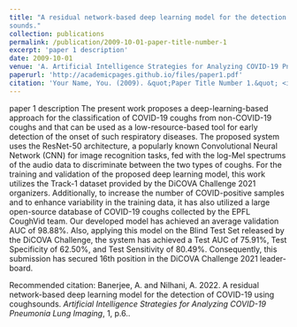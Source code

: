 ```yaml
---
title: "A residual network-based deep learning model for the detection of COVID-19 using cough
sounds."
collection: publications
permalink: /publication/2009-10-01-paper-title-number-1
excerpt: 'paper 1 description'
date: 2009-10-01
venue: 'A. Artificial Intelligence Strategies for Analyzing COVID-19 Pneumonia Lung Imaging, Volume 1'
paperurl: 'http://academicpages.github.io/files/paper1.pdf'
citation: 'Your Name, You. (2009). &quot;Paper Title Number 1.&quot; <i>Journal 1</i>. 1(1).'
---
```

paper 1 description
The present work proposes a deep-learning-based approach for the classification of COVID-19 coughs from non-COVID-19 coughs and that can be used as a low-resource-based tool for early detection of the onset of such respiratory diseases. The proposed system uses the ResNet-50 architecture, a popularly known Convolutional Neural Network (CNN) for image recognition tasks, fed with the log-Mel spectrums of the audio data to discriminate between the two types of coughs. For the training and validation of the proposed deep learning model, this work utilizes the Track-1 dataset provided by the DiCOVA Challenge 2021 organizers. Additionally, to increase the number of COVID-positive samples and to enhance variability in the training data, it has also utilized a large open-source database of COVID-19 coughs collected by the EPFL CoughVid team. Our developed model has achieved an average validation AUC of 98.88%. Also, applying this model on the Blind Test Set released by the DiCOVA Challenge, the system has achieved a Test AUC of 75.91%, Test Specificity of 62.50%, and Test Sensitivity of 80.49%. Consequently, this submission has secured 16th position in the DiCOVA Challenge 2021 leader-board.

<!-- [Download paper here](http://academicpages.github.io/files/paper1.pdf) -->

Recommended citation: Banerjee, A. and Nilhani, A. 2022. A residual network-based deep learning model for the detection of COVID-19 using coughsounds. <i>Artificial Intelligence Strategies for Analyzing COVID-19 Pneumonia Lung Imaging</i>, 1, p.6..
